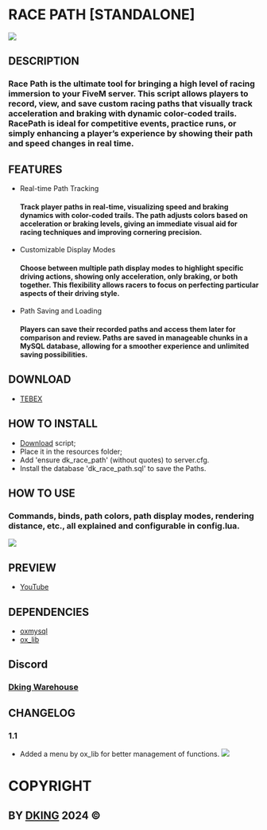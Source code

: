 # RACE PATH [STANDALONE]

![](https://cdn.discordapp.com/attachments/1295245827039563866/1301341406207676426/THUMB.png?ex=674272a0&is=67412120&hm=201bb49e1b9f4ae73b540ce8c9ae7a3d64acc6028ecdc06dfd783cde3ddd9d2a&)

## DESCRIPTION

### Race Path is the ultimate tool for bringing a high level of racing immersion to your FiveM server. This script allows players to record, view, and save custom racing paths that visually track acceleration and braking with dynamic color-coded trails. RacePath is ideal for competitive events, practice runs, or simply enhancing a player’s experience by showing their path and speed changes in real time.

## FEATURES

* Real-time Path Tracking
    #### Track player paths in real-time, visualizing speed and braking dynamics with color-coded trails. The path adjusts colors based on acceleration or braking levels, giving an immediate visual aid for racing techniques and improving cornering precision.
* Customizable Display Modes
    #### Choose between multiple path display modes to highlight specific driving actions, showing only acceleration, only braking, or both together. This flexibility allows racers to focus on perfecting particular aspects of their driving style.
* Path Saving and Loading
    #### Players can save their recorded paths and access them later for comparison and review. Paths are saved in manageable chunks in a MySQL database, allowing for a smoother experience and unlimited saving possibilities.

## DOWNLOAD

* [TEBEX](https://dking.tebex.io/package/6521905)

## HOW TO INSTALL

* [Download](https://keymaster.fivem.net/asset-grants) script;
* Place it in the resources folder;
* Add 'ensure dk_race_path' (without quotes) to server.cfg.
* Install the database 'dk_race_path.sql' to save the Paths.

## HOW TO USE

### Commands, binds, path colors, path display modes, rendering distance, etc., all explained and configurable in config.lua.
![](https://cdn.discordapp.com/attachments/1295245827039563866/1309773793694318633/config.png?ex=6742cd66&is=67417be6&hm=45ffe8d7fc87d433f406e549cd1dc04e4f28f690aa9ab88c2731b44a0bedf562&)

## PREVIEW

* [YouTube](https://youtu.be/JfWrEjP3NXc)

## DEPENDENCIES

* [oxmysql](https://github.com/overextended/oxmysql)
* [ox_lib](https://github.com/overextended/ox_lib)

## Discord

### [Dking Warehouse](https://discord.gg/Rw6vjcXspG)

## CHANGELOG

### 1.1

* Added a menu by ox_lib for better management of functions.
![](https://cdn.discordapp.com/attachments/1295245827039563866/1309778670038286386/image.png?ex=6742d1f1&is=67418071&hm=55a4ce3fb2997054d4f555f755c53f5bf7602cb8edad736a659b0fac0afbc881&)

# COPYRIGHT

## BY [DKING](https://github.com/Dking07) 2024 ©
